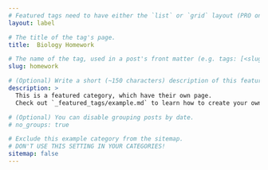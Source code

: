 ```yaml
---
# Featured tags need to have either the `list` or `grid` layout (PRO only).
layout: label

# The title of the tag's page.
title:  Biology Homework

# The name of the tag, used in a post's front matter (e.g. tags: [<slug>]).
slug: homework

# (Optional) Write a short (~150 characters) description of this featured tag.
description: >
  This is a featured category, which have their own page.
  Check out `_featured_tags/example.md` to learn how to create your own.

# (Optional) You can disable grouping posts by date.
# no_groups: true

# Exclude this example category from the sitemap.
# DON'T USE THIS SETTING IN YOUR CATEGORIES!
sitemap: false
---
```

